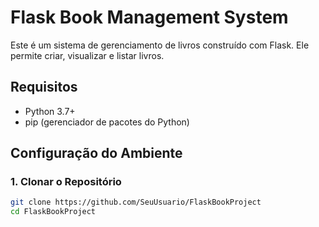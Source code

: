 # Flask Book Management System

Este é um sistema de gerenciamento de livros construído com Flask. Ele permite criar, visualizar e listar livros.

## Requisitos

- Python 3.7+
- pip (gerenciador de pacotes do Python)

## Configuração do Ambiente

### 1. Clonar o Repositório

```bash
git clone https://github.com/SeuUsuario/FlaskBookProject
cd FlaskBookProject
